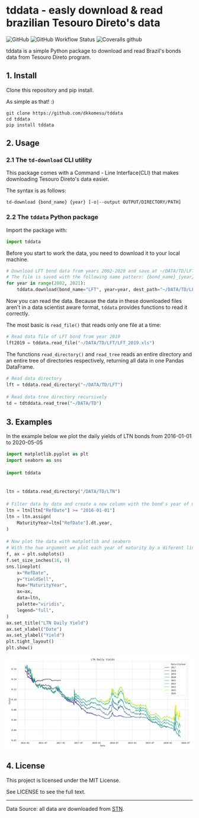 # tddata - easly download & read brazilian Tesouro Direto's data

![GitHub](https://img.shields.io/github/license/dkkomesu/tddata?style=flat-square) ![GitHub Workflow Status](https://img.shields.io/github/workflow/status/dkkomesu/tddata/tests?style=flat-square) ![Coveralls github](https://img.shields.io/coveralls/github/dkkomesu/tddata?style=flat-square)

tddata is a simple Python package to download and read Brazil's bonds data from Tesouro Direto program.

## 1. Install

Clone this repository and pip install.

As simple as that! :)

```shell
git clone https://github.com/dkkomesu/tddata
cd tddata
pip install tddata
```

## 2. Usage

### 2.1 The `td-download` CLI utility

This package comes with a Command - Line Interface(CLI) that makes downloading Tesouro Direto's data easier.

The syntax is as follows:

```
td-download {bond_name} {year} [-o|--output OUTPUT/DIRECTORY/PATH]
```

### 2.2 The `tddata` Python package

Import the package with:

```python
import tddata
```

Before you start to work the data, you need to download it to your local machine.

```python
# Download LFT bond data from years 2002-2020 and save at ~/DATA/TD/LFT
# The file is saved with the following name pattern: {bond_name}_{year}.xls
for year in range(2002, 2021):
    tddata.download(bond_name="LFT", year=year, dest_path="~/DATA/TD/LFT")
```

Now you can read the data. Because the data in these downloaded files aren't in a data scientist aware format, `tddata` provides functions to read it correctly.

The most basic is `read_file()` that reads only one file at a time:

```python
# Read data file of LFT bond from year 2019
lft2019 = tddata.read_file("~/DATA/TD/LFT/LFT_2019.xls")
```

The functions `read_directory()` and `read_tree` reads an entire directory and an entire tree of directories respectively, returning all data in one Pandas DataFrame.

```python
# Read data directory
lft = tddata.read_directory("~/DATA/TD/LFT")

# Read data tree directory recursively
td = tdtddata.read_tree("~/DATA/TD")
```

## 3. Examples

In the example below we plot the daily yields of LTN bonds from 2016-01-01 to 2020-05-05

```python
import matplotlib.pyplot as plt
import seaborn as sns

import tddata


ltn = tddata.read_directory("/DATA/TD/LTN")

# Filter data by date and create a new column with the bond's year of maturity
ltn = ltn[ltn["RefDate"] >= "2016-01-01"]
ltn = ltn.assign(
	MaturityYear=ltn["RefDate"].dt.year,
)

# Now plot the data with matplotlib and seaborn
# With the hue argument we plot each year of maturity by a diferent lines and colors
f, ax = plt.subplots()
f.set_size_inches(16, 8)
sns.lineplot(
	x="RefDate",
	y="YieldSell",
	hue="MaturityYear",
	ax=ax,
	data=ltn,
	palette="viridis",
    legend="full",
)
ax.set_title("LTN Daily Yield")
ax.set_xlabel("Date")
ax.set_ylabel("Yield")
plt.tight_layout()
plt.show()
```

![Chart showing LTN daily rates](plots/plot1.png)

## 4. License

This project is licensed under the MIT License.

See LICENSE to see the full text.

---

Data Source: all data are downloaded from [STN]("https://sisweb.tesouro.gov.br/apex/f?p=2031:2:0::::").
